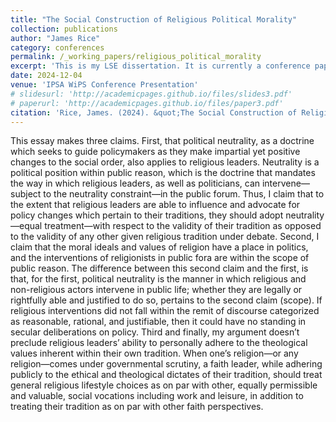 ```yaml
---
title: "The Social Construction of Religious Political Morality"
collection: publications
author: "James Rice"
category: conferences
permalink: /_working_papers/religious_political_morality
excerpt: 'This is my LSE dissertation. It is currently a conference paper, as I prepare for publication.'
date: 2024-12-04
venue: 'IPSA WiPS Conference Presentation'
# slidesurl: 'http://academicpages.github.io/files/slides3.pdf'
# paperurl: 'http://academicpages.github.io/files/paper3.pdf'
citation: 'Rice, James. (2024). &quot;The Social Construction of Religious Political Morality.&quot; <i>IPSA WiPS Conference Paper</i>.'
---
```


This essay makes three claims. First, that political neutrality, as a doctrine which seeks to guide policymakers as they make impartial yet positive changes to the social order, also applies to religious leaders. Neutrality is a political position within public reason, which is the doctrine that mandates the way in which religious leaders, as well as politicians, can intervene—subject to the neutrality constraint—in the public forum. Thus, I claim that to the extent that religious leaders are able to influence and advocate for policy changes which pertain to their traditions, they should adopt neutrality—equal treatment—with respect to the validity of their tradition as opposed to the validity of any other given religious tradition under debate. Second, I claim that the moral ideals and values of religion have a place in politics, and the interventions of religionists in public fora are within the scope of public reason. The difference between this second claim and the first, is that, for the first, political neutrality is the manner in which religious and non-religious actors intervene in public life; whether they are legally or rightfully able and justified to do so, pertains to the second claim (scope). If religious interventions did not fall within the remit of discourse categorized as reasonable, rational, and justifiable, then it could have no standing in secular deliberations on policy. Third and finally, my argument doesn’t preclude religious leaders’ ability to personally adhere to the theological values inherent within their own tradition. When one’s religion—or any religion—comes under governmental scrutiny, a faith leader, while adhering publicly to the ethical and theological dictates of their tradition, should treat general religious lifestyle choices as on par with other, equally permissible and valuable, social vocations including work and leisure, in addition to treating their tradition as on par with other faith perspectives. 
